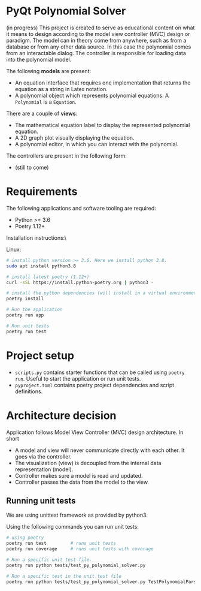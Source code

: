 # PyQt Polynomial Solver

(in progress)
This project is created to serve as educational content on what it means to design according to the model view controller (MVC) design or paradigm.
The model can in theory come from anywhere, such as from a database or from any other data source. In this case the polynomial comes from an interactable dialog. The controller
is responsible for loading data into the polynomial model.

The following **models** are present:
* An equation interface that requires one implementation that returns the equation as a string in Latex notation.
* A polynomial object which represents polynomial equations. A `Polynomial` is a `Equation`.

There are a couple of **views**:
* The mathematical equation label to display the represented polynomial equation.
* A 2D graph plot visually displaying the equation.
* A polynomial editor, in which you can interact with the polynomial.

The controllers are present in the following form:
* (still to come)

# Requirements

The following applications and software tooling are required:
* Python >= 3.6
* Poetry 1.12+

Installation instructions:\

Linux:

```sh
# install python version >= 3.6. Here we install python 3.8.
sudo apt install python3.8

# install latest poetry (1.12+)
curl -sSL https://install.python-poetry.org | python3 -

# install the python dependencies (will install in a virtual environment)
poetry install

# Run the application
poetry run app

# Run unit tests
poetry run test
```

# Project setup

* `scripts.py` contains starter functions that can be called using `poetry run`. Useful to start the application or run unit tests.
* `pyproject.toml` contains poetry project dependencies and script definitions.

# Architecture decision

Application follows Model View Controller (MVC) design architecture.
In short
 
 * A model and view will never communicate directly with each other. It goes via the controller.
 * The visualization (view) is decoupled from the internal data representation (model).
 * Controller makes sure a model is read and updated.
 * Controller passes the data from the model to the view.

## Running unit tests

We are using unittest framework as provided by python3.

Using the following commands you can run unit tests:

```sh
# using poetry
poetry run test         # runs unit tests
poetry run coverage     # runs unit tests with coverage

# Run a specific unit test file.
poetry run python tests/test_py_polynomial_solver.py

# Run a specific test in the unit test file
poetry run python tests/test_py_polynomial_solver.py TestPolynomialParser.test_quadratic
```

